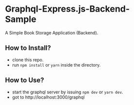 # Graphql-Express.js-Backend-Sample
A Simple Book Storage Application (Backend).

## How to Install?
  * clone this repo.
  * run `npm install` or `yarn` inside the directory.

## How to Use?
  * start the graphql server by issuing `npm dev` or `yarn dev`.
  * got to http://localhost:3000/graphql
